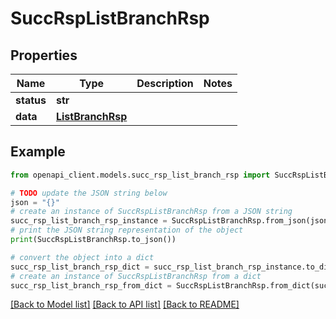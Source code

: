 # SuccRspListBranchRsp


## Properties

Name | Type | Description | Notes
------------ | ------------- | ------------- | -------------
**status** | **str** |  | 
**data** | [**ListBranchRsp**](ListBranchRsp.md) |  | 

## Example

```python
from openapi_client.models.succ_rsp_list_branch_rsp import SuccRspListBranchRsp

# TODO update the JSON string below
json = "{}"
# create an instance of SuccRspListBranchRsp from a JSON string
succ_rsp_list_branch_rsp_instance = SuccRspListBranchRsp.from_json(json)
# print the JSON string representation of the object
print(SuccRspListBranchRsp.to_json())

# convert the object into a dict
succ_rsp_list_branch_rsp_dict = succ_rsp_list_branch_rsp_instance.to_dict()
# create an instance of SuccRspListBranchRsp from a dict
succ_rsp_list_branch_rsp_from_dict = SuccRspListBranchRsp.from_dict(succ_rsp_list_branch_rsp_dict)
```
[[Back to Model list]](../README.md#documentation-for-models) [[Back to API list]](../README.md#documentation-for-api-endpoints) [[Back to README]](../README.md)


